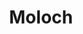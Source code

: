 ---
git: https://github.com/aol/moloch
logohandle: moloch
sort: moloch
title: Moloch
website: https://molo.ch/
---